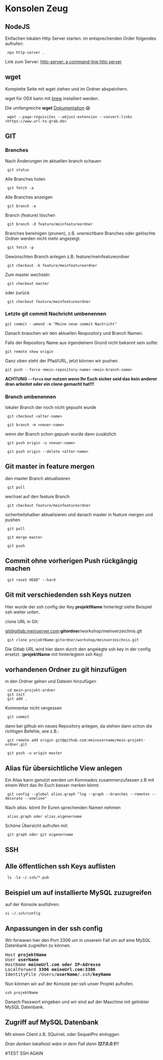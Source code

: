 # Konsolen Zeug

## NodeJS

Einfachen lokalen Http Server starten: im entsprechenden Order folgendes aufrufen:

     npx http-server .

Link zum Server: [http-server: a command-line http server](https://www.npmjs.com/package/http-server)



## wget

Komplette Seite mit wget ziehen und im Ordner abspeichern.

wget für OSX kann mit [brew](https://brew.sh/) installiert werden.

Die umfangreiche **wget** [Dokumentation](https://www.gnu.org/software/wget/manual/wget.html) :scream: 

     wget --page-requisites --adjust-extension --convert-links <https://www.url-to-grab.de>



## GIT

### Branches

Nach Änderungen im aktuellen branch schauen

     git status

Alle Branches holen

     git fetch -a

Alle Branches anzeigen

     git branch -a

Branch (feature) löschen

     git branch -d feature/meinfeatureordner

Branches bereinigen (prunen), z.B. unereichbare Branches oder gelöschte Ordner werden nicht mehr angezeigt.

     git fetch -p

Gewünschten Branch anlegen z.B. feature/meinfeatureordner

     git checkout -b feature/meinfeatureordner

Zum master wechseln

     git checkout master

oder zurück

     git checkout feature/meinfeatureordner



### Letzte git commit Nachricht umbenennen

`git commit --amend -m "Meine neue commit Nachricht"`

Danach brauchen wir den aktuellen Respository und Branch Namen.

Falls der Repository Name aus irgendeinem Grund nicht bekannt sein sollte:

`git remote show origin`

Ganz oben steht der Pfad/URL, jetzt können wir pushen.

`git push --force <mein-repository-name> <mein-branch-name>`

**ACHTUNG `--force` nur nutzen wenn Ihr Euch sicher seid das kein anderer dran arbeitet oder ein clone gemacht hat!!!**



### Branch umbenennen

lokaler Branch der noch nicht gepusht wurde

     git checkout <alter-name>
    
     git branch -m <neuer-name>

wenn der Branch schon gepush wurde dann zusätzlich

     git push origin -u <neuer-name>
    
     git push origin --delete <alter-name>



## Git master in feature mergen

den master Branch aktualisieren

     git pull

wechsel auf den feature Branch

     git checkout feature/meinfeatureordner

sicherheitshalber aktualisieren und danach master in feature mergen und pushen

     git pull
    
     git merge master
    
     git push



## Commit ohne vorherigen Push rückgängig machen

     git reset HEAD^ --hard



## Git mit verschiedenden ssh Keys nutzen

Hier wurde der ssh config der Key **projektName** hinterlegt siehe Beispiel ssh weiter unten.

clone URL in Git:

git@gitlab.meinserver.com:**gitordner**/workshop/meinverzeichnis.git

     git clone projektName:gitordner/workshop/meinverzeichnis.git

Die Gitlab URL wird hier dann durch den angelegte ssh key in der config ersetzt. (**projektName** mit hinterlegtem ssh Key)



## vorhandenen Ordner zu git hinzufügen

in den Ordner gehen und Dateien hinzufügen

     cd mein-projekt-ordner
     git init
     git add .

Kommentar nicht vergessen

     git commit

dann bei github ein neues Repository anlegen, da stehen dann schon die richtigen Befehle, wie z.B.:

     git remote add origin git@github.com:meinusername/mein-projekt-ordner.git
    
     git push -u origin master



## Alias für übersichtliche View anlegen

Ein Alias kann genutzt werden um Kommados zusammenzufassen z.B mit einem Wort das Ihr Euch besser merken könnt.

     git config --global alias.graph "log --graph --branches --remotes --decorate --oneline"

Nach *alias.* könnt Ihr Euren sprechenden Namen nehmen

     alias.graph oder alias.eigenername 

Schöne Übersicht aufrufen mit:

     git graph oder git eigenername



## SSH

## Alle öffentlichen ssh Keys auflisten

     ls -la ~/.ssh/*.pub



## Beispiel um auf installierte MySQL zuzugreifen



auf der Konsole ausführen.

    vi ~/.ssh/config



## Anpassungen in der ssh config

Wir forwaren hier den Port 3306 um in unserem Fall um auf eine MySQL Datenbank zugreifen zu können.
<pre>
Host <b>projektName</b>
User <b>userName</b>
HostName <b>meineUrl.com oder IP-Adresse</b>
LocalForward <b>3306 meineUrl.com:3306</b>
IdentityFile /Users/<b>userName</b>/.ssh/<b>keyName</b>
</pre>
Nun können wir auf der Konsole per ssh unser Projekt aufrufen.

    ssh projektName

Danach Passwort eingeben und wir sind auf der Maschine mit gelinkter MySQL Datenbank.



## Zugriff auf MySQL Datenbank

Mit einem Client z.B. SQuirreL oder SequelPro einloggen

_Dran denken lokalhost wäre in dem Fall dann **127.0.0.1**!!!_



#TEST SSH AGAIN